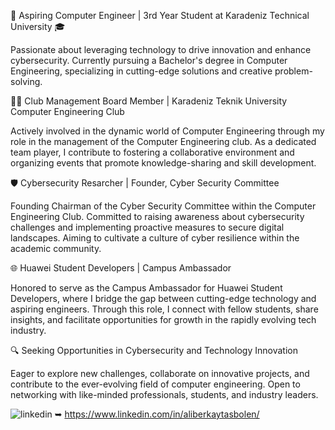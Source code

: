 🚀 Aspiring Computer Engineer | 3rd Year Student at Karadeniz Technical University 🎓

Passionate about leveraging technology to drive innovation and enhance cybersecurity. Currently pursuing a Bachelor's degree in Computer Engineering, specializing in cutting-edge solutions and creative problem-solving.

👨‍💻 Club Management Board Member | Karadeniz Teknik University Computer Engineering Club

Actively involved in the dynamic world of Computer Engineering through my role in the management of the Computer Engineering club. As a dedicated team player, I contribute to fostering a collaborative environment and organizing events that promote knowledge-sharing and skill development.

🛡️ Cybersecurity Resarcher | Founder, Cyber Security Committee

Founding Chairman of the Cyber Security Committee within the Computer Engineering Club. Committed to raising awareness about cybersecurity challenges and implementing proactive measures to secure digital landscapes. Aiming to cultivate a culture of cyber resilience within the academic community.

🌐 Huawei Student Developers | Campus Ambassador

Honored to serve as the Campus Ambassador for Huawei Student Developers, where I bridge the gap between cutting-edge technology and aspiring engineers. Through this role, I connect with fellow students, share insights, and facilitate opportunities for growth in the rapidly evolving tech industry.

🔍 Seeking Opportunities in Cybersecurity and Technology Innovation

Eager to explore new challenges, collaborate on innovative projects, and contribute to the ever-evolving field of computer engineering. Open to networking with like-minded professionals, students, and industry leaders.


![linkedin](https://img.shields.io/badge/Linkedin-000000?style=for-the-badge&logo=Linkedin&logoColor=white) ➥ https://www.linkedin.com/in/aliberkaytasbolen/
